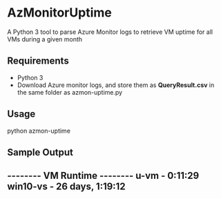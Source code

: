# AzMonitorUptime
A Python 3 tool to parse Azure Monitor logs to retrieve VM uptime for all VMs during a given month

## Requirements
- Python 3
- Download Azure monitor logs, and store them as **QueryResult.csv** in the same folder as azmon-uptime.py

## Usage
python azmon-uptime

## Sample Output
-------- VM Runtime --------
u-vm - 0:11:29
win10-vs - 26 days, 1:19:12
----------------------------